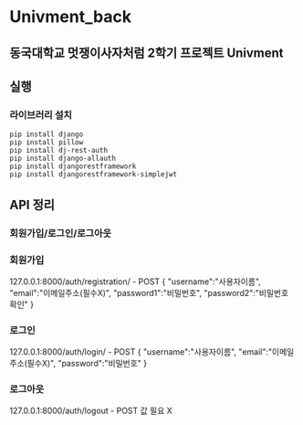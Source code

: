 # Univment_back
## 동국대학교 멋쟁이사자처럼 2학기 프로젝트 Univment
## 실행

### 라이브러리 설치
    pip install django
    pip install pillow
    pip install dj-rest-auth
    pip install django-allauth
    pip install djangorestframework
    pip install djangorestframework-simplejwt

## API 정리
### 회원가입/로그인/로그아웃
### 회원가입
127.0.0.1:8000/auth/registration/ - POST
    {
        "username":"사용자이름",
        "email":"이메일주소(필수X)",
        "password1":"비밀번호",
        "password2":"비밀번호 확인"
    }
### 로그인
127.0.0.1:8000/auth/login/ - POST
    {
        "username":"사용자이름",
        "email":"이메일주소(필수X)",
        "password":"비밀번호"
    }
### 로그아웃
127.0.0.1:8000/auth/logout - POST
    값 필요 X